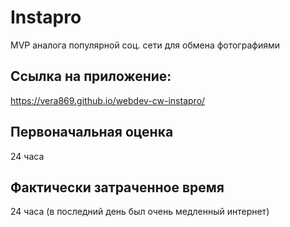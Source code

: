 # Instapro

MVP аналога популярной соц. сети для обмена фотографиями

## Ссылка на приложение:

https://vera869.github.io/webdev-cw-instapro/

## Первоначальная оценка

24 часа

## Фактически затраченное время

24 часа (в последний день был очень медленный интернет)
